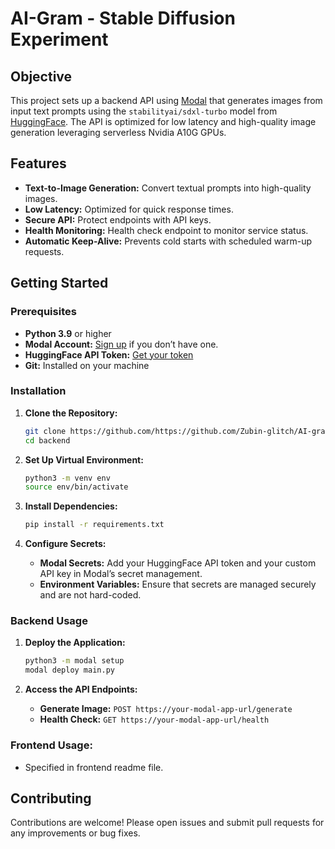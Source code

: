 # AI-Gram - Stable Diffusion Experiment

## Objective

This project sets up a backend API using [Modal](https://modal.com/) that generates images from input text prompts using the `stabilityai/sdxl-turbo` model from [HuggingFace](https://huggingface.co/). The API is optimized for low latency and high-quality image generation leveraging serverless Nvidia A10G GPUs.

## Features

- **Text-to-Image Generation:** Convert textual prompts into high-quality images.
- **Low Latency:** Optimized for quick response times.
- **Secure API:** Protect endpoints with API keys.
- **Health Monitoring:** Health check endpoint to monitor service status.
- **Automatic Keep-Alive:** Prevents cold starts with scheduled warm-up requests.

## Getting Started

### Prerequisites

- **Python 3.9** or higher
- **Modal Account:** [Sign up](https://modal.com/) if you don’t have one.
- **HuggingFace API Token:** [Get your token](https://huggingface.co/settings/tokens)
- **Git:** Installed on your machine

### Installation

1. **Clone the Repository:**

    ```bash
    git clone https://github.com/https://github.com/Zubin-glitch/AI-gram.git
    cd backend
    ```

2. **Set Up Virtual Environment:**

    ```bash
    python3 -m venv env
    source env/bin/activate
    ```

3. **Install Dependencies:**

    ```bash
    pip install -r requirements.txt
    ```

4. **Configure Secrets:**

    - **Modal Secrets:** Add your HuggingFace API token and your custom API key in Modal’s secret management.
    - **Environment Variables:** Ensure that secrets are managed securely and are not hard-coded.

### Backend Usage

1. **Deploy the Application:**

    ```bash
    python3 -m modal setup
    modal deploy main.py
    ```

2. **Access the API Endpoints:**

    - **Generate Image:** `POST https://your-modal-app-url/generate`
    - **Health Check:** `GET https://your-modal-app-url/health`

### Frontend Usage:

- Specified in frontend readme file.

## Contributing

Contributions are welcome! Please open issues and submit pull requests for any improvements or bug fixes.

